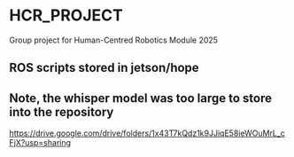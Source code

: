 # HCR_PROJECT

Group project for Human-Centred Robotics Module 2025

## ROS scripts stored in jetson/hope



## Note, the whisper model was too large to store into the repository
https://drive.google.com/drive/folders/1x43T7kQdz1k9JJiqE58ieWOuMrL_cFjX?usp=sharing

